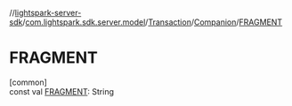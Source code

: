 //[lightspark-server-sdk](../../../../index.md)/[com.lightspark.sdk.server.model](../../index.md)/[Transaction](../index.md)/[Companion](index.md)/[FRAGMENT](-f-r-a-g-m-e-n-t.md)

# FRAGMENT

[common]\
const val [FRAGMENT](-f-r-a-g-m-e-n-t.md): String
